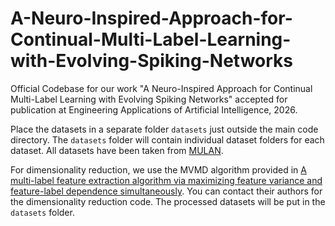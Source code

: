 # A-Neuro-Inspired-Approach-for-Continual-Multi-Label-Learning-with-Evolving-Spiking-Networks
Official Codebase for our work "A Neuro-Inspired Approach for Continual Multi-Label Learning with Evolving Spiking Networks" accepted for publication at Engineering Applications of Artificial Intelligence, 2026.

Place the datasets in a separate folder `datasets` just outside the main code directory. The `datasets` folder will contain individual dataset folders for each dataset. All datasets have been taken from [MULAN](https://mulan.sourceforge.net/datasets-mlc.html).

For dimensionality reduction, we use the MVMD algorithm provided in [A multi-label feature extraction algorithm via maximizing feature variance and feature-label dependence simultaneously](https://www.sciencedirect.com/science/article/pii/S0950705116000526#!). You can contact their authors for the dimensionality reduction code. The processed datasets will be put in the `datasets` folder.
